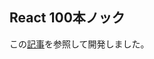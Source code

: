 ## React 100本ノック<br>
この[記事]([https://qiita.com/official-campaigns/hackathon/2024-first](https://qiita.com/Sicut_study/items/78910cd8d103b8d45a73))を参照して開発しました。

